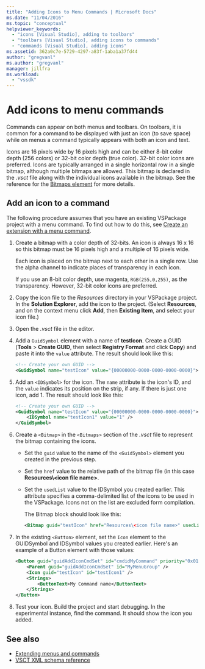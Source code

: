 ```yaml
---
title: "Adding Icons to Menu Commands | Microsoft Docs"
ms.date: "11/04/2016"
ms.topic: "conceptual"
helpviewer_keywords:
  - "icons [Visual Studio], adding to toolbars"
  - "toolbars [Visual Studio], adding icons to commands"
  - "commands [Visual Studio], adding icons"
ms.assetid: 362a0c7e-5729-4297-a83f-1aba1a37fd44
author: "gregvanl"
ms.author: "gregvanl"
manager: jillfra
ms.workload:
  - "vssdk"
---
```

# Add icons to menu commands
Commands can appear on both menus and toolbars. On toolbars, it is common for a command to be displayed with just an icon (to save space) while on menus a command typically appears with both an icon and text.

 Icons are 16 pixels wide by 16 pixels high and can be either 8-bit color depth (256 colors) or 32-bit color depth (true color). 32-bit color icons are preferred. Icons are typically arranged in a single horizontal row in a single bitmap, although multiple bitmaps are allowed. This bitmap is declared in the *.vsct* file along with the individual icons available in the bitmap. See the reference for the [Bitmaps element](../extensibility/bitmaps-element.md) for more details.

## Add an icon to a command
 The following procedure assumes that you have an existing VSPackage project with a menu command. To find out how to do this, see [Create an extension with a menu command](../extensibility/creating-an-extension-with-a-menu-command.md).

1. Create a bitmap with a color depth of 32-bits. An icon is always 16 x 16 so this bitmap must be 16 pixels high and a multiple of 16 pixels wide.

     Each icon is placed on the bitmap next to each other in a single row. Use the alpha channel to indicate places of transparency in each icon.

     If you use an 8-bit color depth, use magenta, `RGB(255,0,255)`, as the transparency. However, 32-bit color icons are preferred.

2. Copy the icon file to the *Resources* directory in your VSPackage project. In the **Solution Explorer**, add the icon to the project. (Select **Resources**, and on the context menu click **Add**, then **Existing Item**, and select your icon file.)

3. Open the *.vsct* file in the editor.

4. Add a `GuidSymbol` element with a name of **testIcon**. Create a GUID (**Tools** > **Create GUID**, then select **Registry Format** and click **Copy**) and paste it into the `value` attribute. The result should look like this:

    ```xml
    <!-- Create your own GUID -->
    <GuidSymbol name="testIcon" value="{00000000-0000-0000-0000-0000}">
    ```

5. Add an `<IDSymbol>` for the icon. The `name` attribute is the icon's ID, and the `value` indicates its position on the strip, if any. If there is just one icon, add 1. The result should look like this:

    ```xml
    <!-- Create your own GUID -->
    <GuidSymbol name="testIcon" value="{00000000-0000-0000-0000-0000}">
        <IDSymbol name="testIcon1" value="1" />
    </GuidSymbol>
    ```

6. Create a `<Bitmap>` in the `<Bitmaps>` section of the *.vsct* file to represent the bitmap containing the icons.

    - Set the `guid` value to the name of the `<GuidSymbol>` element you created in the previous step.

    - Set the `href` value to the relative path of the bitmap file (in this case **Resources\\<icon file name\>**.

    - Set the `usedList` value to the IDSymbol you created earlier. This attribute specifies a comma-delimited list of the icons to be used in the VSPackage. Icons not on the list are excluded form compilation.

         The Bitmap block should look like this:

        ```xml
        <Bitmap guid="testIcon" href="Resources\<icon file name>" usedList="testIcon1"/>
        ```

7. In the existing `<Button>` element, set the `Icon` element to the GUIDSymbol and IDSymbol values you created earlier. Here's an example of a Button element with those values:

    ```xml
    <Button guid="guidAddIconCmdSet" id="cmdidMyCommand" priority="0x0100" type="Button">
        <Parent guid="guidAddIconCmdSet" id="MyMenuGroup" />
        <Icon guid="testIcon" id="testIcon1" />
        <Strings>
            <ButtonText>My Command name</ButtonText>
        </Strings>
    </Button>
    ```

8. Test your icon. Build the project and start debugging. In the experimental instance, find the command. It should show the icon you added.

## See also
- [Extending menus and commands](../extensibility/extending-menus-and-commands.md)
- [VSCT XML schema reference](../extensibility/vsct-xml-schema-reference.md)